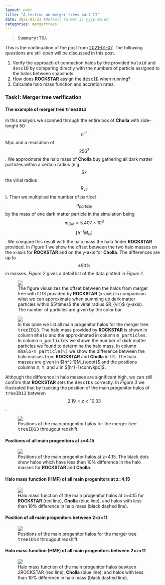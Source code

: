 ```yaml
---
layout: post
title: "A testrun on merger trees part II"
date: 2021-01-21 #Default format is yyyy.mm.dd
categories: mergertrees
---
```


<blockquote><tt><b>Summary:</b>TBA</tt></blockquote>


This is the continuation of the post from <a href="https://dstoppacher.github.io/A-testrun-on-merger-trees/">2021-01-07</a>. The following questions are still open will be discussed in this post.

<ol>
  <li>Verify the approach of connection halos by the provided <tt>haloid</tt> and <tt>descID</tt> by comparing directly with the numbers of particle assigned to the halos between snapshots.</li>

  <li>How does <b>ROCKSTAR</b> assign the <tt>descID</tt> when running?</li>

  <li>Calculate halo mass function and accretion rates.</li>
</ol> 
 
### Task1: Merger tree verification
 
 
#### The example of merger tree <tt>treeID13</tt>
 
In this analysis we scanned through the entire box of <b>Cholla</b> with side-lenght 50$$h^{-1}$$Mpc and a resolution of $$256^3$$. We approximate the halo mass of <b>Cholla</b> buy gathering all dark matter particles within a certain radius (e.g. $$5\times$$ the virial radius $$R_{vir}$$). Then we multiplied the number of particel $$n_{particle}$$ by the mass of one dark matter particle in the simulation being $$m_{DM}=5.407\times 10^8$$ $$[h^{-1}M_{\odot}]$$. We compare this result with the halo mass the halo finder <b>ROCKSTAR</b> provided. In <i>Figure 1</i> we show the offset between the two halo masses on the x-axis for <b>ROCKSTAR</b> and on the y-axis for <b>Cholla</b>. The differences are up to $$\pm50\%$$ in masses. <i>Figure 2</i> gives a detail list of the data plotted in <i>Figure 1</i>.
 
<figure>
  <img src="{{ site.baseurl }}/plots/2021-01-21_mhalo_offset.png">
  <figcaption>The figure visualizes the offset between the halos from merger tree with ID13 provided by <b>ROCKSTAR</b> (x-axis) in comparision what we can approximate when summing up dark matter particles within $5\times$ the virial radius $R_{vir}$ (y-axis). The number of particles are given by the color bar
  </figcaption>
</figure>

<figure>
  <img src="{{ site.baseurl }}/plots/2021-01-21_Table_treeID13.png">
  <figcaption>In this table we list all main progenitor halos for the merger tree <tt>treeID13</tt>. The halo mass provided by <b>ROCKSTAR</b> is shown in column <tt>mhalo</tt> and the approximated in column <tt>m_particles</tt>. In column <tt>n_particles</tt> we shown the number of dark matter particles we found to determine the halo mass. In column <tt>mhalo-m_particle(%)</tt> we show the difference between the halo masses from <b>ROCKSTAR</b> and <b>Cholla</b> in \%. The halo masses are given in $[h^{-1}M_{\odot}$ and the positions columns <tt>X</tt>, <tt>Y</tt>, and <tt>Z</tt> in $[h^{-1}comvkpc]$.
  </figcaption>
</figure>

Although the difference in halo masses are significant high, we can still confirm that <b>ROCKSTAR</b> sets the <tt>descIDs</tt> correctly. In <i>Figure 3</i> we illustrated that by tracking the position of the main progenitor halos of <tt>treeID13</tt> between $$2.19<z<10.33$$.

<figure>
  <img src="{{ site.baseurl }}/plots/2021-01-21_treeID13_2.19_z_11.51.png">
  <figcaption>Positions of the main progenitor halos for the merger tree <tt>treeID13</tt> througout redshift.
  </figcaption>
</figure>

#### Positions of all main progenitors at z=4.15
 
  <figure>
  <img src="{{ site.baseurl }}/plots/2021-01-21_all_main_prog_4.15.png">
  <figcaption>Positions of the main progenitor halos at z=4.15. The black dots show halos which have less then 10% difference in the halo masses for <b>ROCKSTAR</b> and <b>Cholla</b>.
  </figcaption>
</figure>


#### Halo mass function (HMF) of all main progenitors at z=4.15
  <figure>
  <img src="{{ site.baseurl }}/plots/2021-01-21_HMF.png">
  <figcaption>Halo mass function of the main progenitor halos at z=4.15 for <b>ROCKSTAR</b> (red line), <b>Cholla</b> (blue line), and halos with less than 10% difference in halo mass (black dashed line).
  </figcaption>
</figure>
 
 #### Position of all main progenitors between 2<z<11

<figure>
  <img src="{{ site.baseurl }}/plots/2021-01-21_all_main_prog_2.19_z_11.51.png">
  <figcaption>Positions of the main progenitor halos for the merger tree <tt>treeID13</tt> througout redshift.
  </figcaption>
</figure>

 #### Halo mass function (HMF) of all main progenitors between 2<z<11
 
<figure>
  <img src="{{ site.baseurl }}/plots/2021-01-21_HMF_4.15.png">
  <figcaption>Halo mass function of the main progenitor halos bewteen 2<z<11 for <b>ROCKSTAR</b> (red line), <b>Cholla</b> (blue line), and halos with less than 10% difference in halo mass (black dashed line).
  </figcaption>
</figure>





 
 
